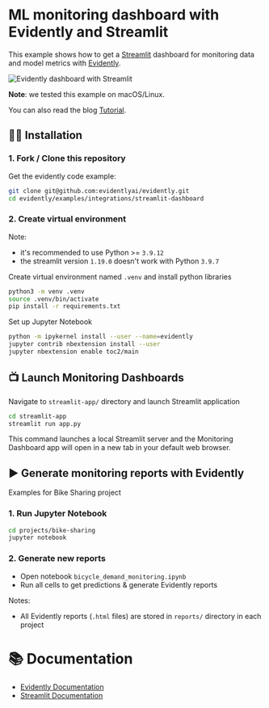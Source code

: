 # ML monitoring dashboard with Evidently and Streamlit

This example shows how to get a [Streamlit](https://github.com/streamlit/streamlit.git) dashboard for monitoring data and model metrics with [Evidently](https://github.com/evidentlyai/evidently.git).

![Evidently dashboard with Streamlit](streamlit-app/static/preview.png "Dashboard preview")

**Note**: we tested this example on macOS/Linux.

You can also read the blog [Tutorial](https://www.evidentlyai.com/blog/ml-model-monitoring-dashboard-tutorial).

## :woman_technologist: Installation

### 1. Fork / Clone this repository

Get the evidently code example:

```bash
git clone git@github.com:evidentlyai/evidently.git
cd evidently/examples/integrations/streamlit-dashboard
```

### 2. Create virtual environment

Note: 

- it's recommended to use Python >= `3.9.12`
- the streamlit version `1.19.0` doesn't work with Python `3.9.7`

Create virtual environment named `.venv` and install python libraries
```bash
python3 -m venv .venv
source .venv/bin/activate
pip install -r requirements.txt
```


Set up Jupyter Notebook
```bash
python -m ipykernel install --user --name=evidently
jupyter contrib nbextension install --user
jupyter nbextension enable toc2/main
```


## :tv: Launch Monitoring Dashboards 

Navigate to `streamlit-app/` directory and launch Streamlit application
```bash
cd streamlit-app 
streamlit run app.py
```
This command launches a local Streamlit server and the Monitoring Dashboard app will open in a new tab in your default web browser. 

## :arrow_forward: Generate monitoring reports with Evidently
Examples for Bike Sharing project

### 1. Run Jupyter Notebook

```bash
cd projects/bike-sharing
jupyter notebook
```

### 2. Generate new reports 

- Open notebook `bicycle_demand_monitoring.ipynb`
- Run all cells to get predictions & generate Evidently reports

Notes: 
- All Evidently reports (`.html` files) are stored in `reports/` directory in each project



# :books: Documentation

- [Evidently Documentation](https://docs.evidentlyai.com) 
- [Streamlit Documentation](https://docs.streamlit.io/library/get-started_)
